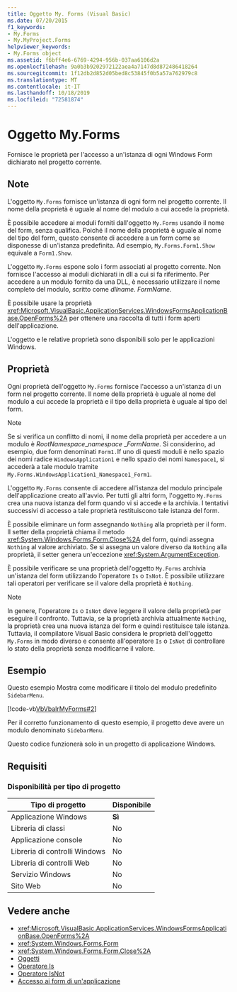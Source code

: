```yaml
---
title: Oggetto My. Forms (Visual Basic)
ms.date: 07/20/2015
f1_keywords:
- My.Forms
- My.MyProject.Forms
helpviewer_keywords:
- My.Forms object
ms.assetid: f6bff4e6-6769-4294-956b-037aa6106d2a
ms.openlocfilehash: 9a0b3b9202972122aea4a7147d8d872486418264
ms.sourcegitcommit: 1f12db2d852d05bed8c53845f0b5a57a762979c8
ms.translationtype: MT
ms.contentlocale: it-IT
ms.lasthandoff: 10/18/2019
ms.locfileid: "72581874"
---
```

# <a name="myforms-object"></a>Oggetto My.Forms

Fornisce le proprietà per l'accesso a un'istanza di ogni Windows Form dichiarato nel progetto corrente.

## <a name="remarks"></a>Note

L'oggetto `My.Forms` fornisce un'istanza di ogni form nel progetto corrente. Il nome della proprietà è uguale al nome del modulo a cui accede la proprietà.

È possibile accedere ai moduli forniti dall'oggetto `My.Forms` usando il nome del form, senza qualifica. Poiché il nome della proprietà è uguale al nome del tipo del form, questo consente di accedere a un form come se disponesse di un'istanza predefinita. Ad esempio, `My.Forms.Form1.Show` equivale a `Form1.Show`.

L'oggetto `My.Forms` espone solo i form associati al progetto corrente. Non fornisce l'accesso ai moduli dichiarati in dll a cui si fa riferimento. Per accedere a un modulo fornito da una DLL, è necessario utilizzare il nome completo del modulo, scritto come *dllname*. *FormName*.

È possibile usare la proprietà <xref:Microsoft.VisualBasic.ApplicationServices.WindowsFormsApplicationBase.OpenForms%2A> per ottenere una raccolta di tutti i form aperti dell'applicazione.

L'oggetto e le relative proprietà sono disponibili solo per le applicazioni Windows.

## <a name="properties"></a>Proprietà

Ogni proprietà dell'oggetto `My.Forms` fornisce l'accesso a un'istanza di un form nel progetto corrente. Il nome della proprietà è uguale al nome del modulo a cui accede la proprietà e il tipo della proprietà è uguale al tipo del form.

> [!NOTE]
> Se si verifica un conflitto di nomi, il nome della proprietà per accedere a un modulo è *RootNamespace*_*namespace* \_*FormName*. Si considerino, ad esempio, due form denominati `Form1.`If uno di questi moduli è nello spazio dei nomi radice `WindowsApplication1` e nello spazio dei nomi `Namespace1`, si accederà a tale modulo tramite `My.Forms.WindowsApplication1_Namespace1_Form1`.

L'oggetto `My.Forms` consente di accedere all'istanza del modulo principale dell'applicazione creato all'avvio. Per tutti gli altri form, l'oggetto `My.Forms` crea una nuova istanza del form quando vi si accede e la archivia. I tentativi successivi di accesso a tale proprietà restituiscono tale istanza del form.

È possibile eliminare un form assegnando `Nothing` alla proprietà per il form. Il setter della proprietà chiama il metodo <xref:System.Windows.Forms.Form.Close%2A> del form, quindi assegna `Nothing` al valore archiviato. Se si assegna un valore diverso da `Nothing` alla proprietà, il setter genera un'eccezione <xref:System.ArgumentException>.

È possibile verificare se una proprietà dell'oggetto `My.Forms` archivia un'istanza del form utilizzando l'operatore `Is` o `IsNot`. È possibile utilizzare tali operatori per verificare se il valore della proprietà è `Nothing`.

> [!NOTE]
> In genere, l'operatore `Is` o `IsNot` deve leggere il valore della proprietà per eseguire il confronto. Tuttavia, se la proprietà archivia attualmente `Nothing`, la proprietà crea una nuova istanza del form e quindi restituisce tale istanza. Tuttavia, il compilatore Visual Basic considera le proprietà dell'oggetto `My.Forms` in modo diverso e consente all'operatore `Is` o `IsNot` di controllare lo stato della proprietà senza modificarne il valore.

## <a name="example"></a>Esempio

Questo esempio Mostra come modificare il titolo del modulo predefinito `SidebarMenu`.

[!code-vb[VbVbalrMyForms#2](~/samples/snippets/visualbasic/VS_Snippets_VBCSharp/VbVbalrMyForms/VB/Class1.vb#2)]

Per il corretto funzionamento di questo esempio, il progetto deve avere un modulo denominato `SidebarMenu`.

Questo codice funzionerà solo in un progetto di applicazione Windows.

## <a name="requirements"></a>Requisiti

### <a name="availability-by-project-type"></a>Disponibilità per tipo di progetto

|Tipo di progetto|Disponibile|
|---|---|
|Applicazione Windows|**Sì**|
|Libreria di classi|No|
|Applicazione console|No|
|Libreria di controlli Windows|No|
|Libreria di controlli Web|No|
|Servizio Windows|No|
|Sito Web|No|

## <a name="see-also"></a>Vedere anche

- <xref:Microsoft.VisualBasic.ApplicationServices.WindowsFormsApplicationBase.OpenForms%2A>
- <xref:System.Windows.Forms.Form>
- <xref:System.Windows.Forms.Form.Close%2A>
- [Oggetti](../../../visual-basic/language-reference/objects/index.md)
- [Operatore Is](../../../visual-basic/language-reference/operators/is-operator.md)
- [Operatore IsNot](../../../visual-basic/language-reference/operators/isnot-operator.md)
- [Accesso ai form di un'applicazione](../../../visual-basic/developing-apps/programming/accessing-application-forms.md)
